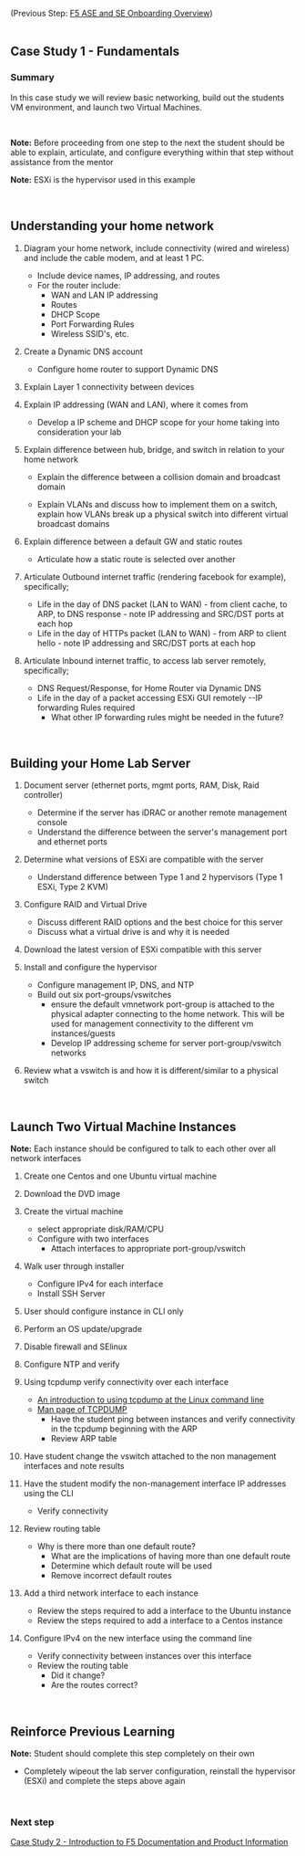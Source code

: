 (Previous Step: [F5 ASE and SE Onboarding Overview](https://github.com/grmarxer/Onboarding/blob/master/ASE_SE_Onboarding_Overview.md))  
<br/>  

## Case Study 1 - Fundamentals  

### Summary  

In this case study we will review basic networking, build out the students VM environment, and launch two Virtual Machines.  


<br/>  

__Note:__  Before proceeding from one step to the next the student should be able to explain, articulate, and configure everything within that step without assistance from the mentor  

__Note:__ ESXi is the hypervisor used in this example

<br/>  

## Understanding your home network  


1. Diagram your home network, include connectivity (wired and wireless) and include the cable modem, and at least 1 PC.  
    - Include device names, IP addressing, and routes    
    - For the router include:  
        - WAN and LAN IP addressing  
        - Routes  
        - DHCP Scope    
        - Port Forwarding Rules  
        - Wireless SSID's, etc.  

2. Create a Dynamic DNS account  
    - Configure home router to support Dynamic DNS  

3. Explain Layer 1 connectivity between devices  

4. Explain IP addressing (WAN and LAN), where it comes from  
    - Develop a IP scheme and DHCP scope for your home taking into consideration your lab  

5. Explain difference between hub, bridge, and switch in relation to your home network  
    - Explain the difference between a collision domain and broadcast domain  

    - Explain VLANs and discuss how to implement them on a switch, explain how VLANs break up a physical switch into different virtual broadcast domains  

6. Explain difference between a default GW and static routes  
    - Articulate how a static route is selected over another  

7. Articulate Outbound internet traffic (rendering facebook for example), specifically;  
    - Life in the day of DNS packet (LAN to WAN) - from client cache, to ARP, to DNS response - note IP addressing and SRC/DST ports at each hop  
    - Life in the day of HTTPs packet (LAN to WAN) - from ARP to client hello - note IP addressing and SRC/DST ports at each hop  

8. Articulate Inbound internet traffic, to access lab server remotely, specifically;   
    - DNS Request/Response, for Home Router via Dynamic DNS  
    - Life in the day of a packet accessing ESXi GUI remotely --IP forwarding Rules required  
        - What other IP forwarding rules might be needed in the future?


<br/>  

## Building your Home Lab Server  


1. Document server (ethernet ports, mgmt ports, RAM, Disk, Raid controller)  

    - Determine if the server has iDRAC or another remote management console  
    - Understand the difference between the server's management port and ethernet ports  

2. Determine what versions of ESXi are compatible with the server  

    - Understand difference between Type 1 and 2 hypervisors (Type 1 ESXi, Type 2 KVM)  

3. Configure RAID and Virtual Drive  
    - Discuss different RAID options and the best choice for this server  
    - Discuss what a virtual drive is and why it is needed  

4. Download the latest version of ESXi compatible with this server  

5. Install and configure the hypervisor  

    - Configure management IP, DNS, and NTP  
    - Build out six port-groups/vswitches  
        - ensure the default vmnetwork port-group is attached to the physical adapter connecting to the home network.  This will be used for management connectivity to the different vm instances/guests  
        - Develop IP addressing scheme for server port-group/vswitch networks  

6. Review what a vswitch is and how it is different/similar to a physical switch  

<br/>   

## Launch Two Virtual Machine Instances  

__Note:__ Each instance should be configured to talk to each other over all network interfaces  

1. Create one Centos and one Ubuntu virtual machine  

2. Download the DVD image  

3. Create the virtual machine  
    - select appropriate disk/RAM/CPU
    - Configure with two interfaces
        - Attach interfaces to appropriate port-group/vswitch  

4.  Walk user through installer  
    - Configure IPv4 for each interface  
    - Install SSH Server  

5.  User should configure instance in CLI only  

6.  Perform an OS update/upgrade  

7.  Disable firewall and SElinux   

8.  Configure NTP and verify  

9.  Using tcpdump verify connectivity over each interface  
    - [An introduction to using tcpdump at the Linux command line](https://opensource.com/article/18/10/introduction-tcpdump)  
    - [Man page of TCPDUMP](https://www.tcpdump.org/manpages/tcpdump.1.html)  
        - Have the student ping between instances and verify connectivity in the tcpdump beginning with the ARP  
        - Review ARP table  

10.  Have student change the vswitch attached to the non management interfaces and note results  

11.  Have the student modify the non-management interface IP addresses using the CLI  
        - Verify connectivity  

12. Review routing table  
    - Why is there more than one default route?  
        - What are the implications of having more than one default route  
        - Determine which default route will be used  
        - Remove incorrect default routes   

13. Add a third network interface to each instance  
    - Review the steps required to add a interface to the Ubuntu instance  
    - Review the steps required to add a interface to a Centos instance  

14.  Configure IPv4 on the new interface using the command line  
        - Verify connectivity between instances over this interface  
        - Review the routing table  
            - Did it change?  
            - Are the routes correct?  


<br/>  

## Reinforce Previous Learning  

__Note:__ Student should complete this step completely on their own  

- Completely wipeout the lab server configuration, reinstall the hypervisor (ESXi) and complete the steps above again  

 
<br/>  

### Next step  

[Case Study 2 - Introduction to F5 Documentation and Product Information](https://github.com/grmarxer/Onboarding/blob/master/Case_Study_2-F5_Documentation_and_Product_Information.md)  

